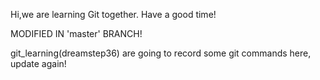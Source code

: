 Hi,we are learning Git together.
Have a good time!

MODIFIED IN 'master' BRANCH!

git_learning(dreamstep36) are going to record some git commands here, update again!


